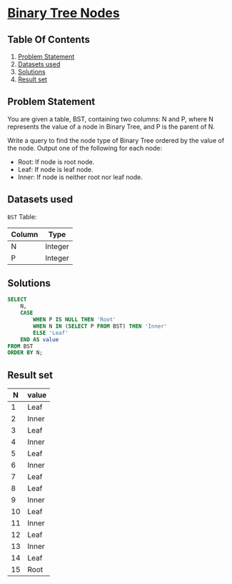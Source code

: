 # [Binary Tree Nodes](https://www.hackerrank.com/challenges/binary-search-tree-1/)

## Table Of Contents
1. [Problem Statement]()
2. [Datasets used]()
3. [Solutions]()
4. [Result set]()

## Problem Statement

You are given a table, BST, containing two columns: N and P, where N represents the value of a node in Binary Tree, and P is the parent of N.

Write a query to find the node type of Binary Tree ordered by the value of the node. Output one of the following for each node:

- Root: If node is root node.
- Leaf: If node is leaf node.
- Inner: If node is neither root nor leaf node.

## Datasets used

```BST``` Table:

| Column | Type    |
| ------ | ------- |
| N      | Integer |
| P      | Integer |

## Solutions

```sql
SELECT 
    N,
    CASE
        WHEN P IS NULL THEN 'Root' 
        WHEN N IN (SELECT P FROM BST) THEN 'Inner' 
        ELSE 'Leaf' 
    END AS value 
FROM BST
ORDER BY N;
```

## Result set

| N  | value |
| -- | ----- |
| 1  | Leaf  |
| 2  | Inner |
| 3  | Leaf  |
| 4  | Inner |
| 5  | Leaf  |
| 6  | Inner |
| 7  | Leaf  |
| 8  | Leaf  |
| 9  | Inner |
| 10 | Leaf  |
| 11 | Inner |
| 12 | Leaf  |
| 13 | Inner |
| 14 | Leaf  |
| 15 | Root  |